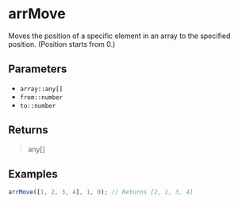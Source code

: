 # arrMove <Badge type="tip" text="JavaScript" /><Badge type="info" text="Dart" />

Moves the position of a specific element in an array to the specified position. (Position starts from 0.)

## Parameters

- `array::any[]`
- `from::number`
- `to::number`

## Returns

> any[]

## Examples

```javascript
arrMove([1, 2, 3, 4], 1, 0); // Returns [2, 1, 3, 4]
```
